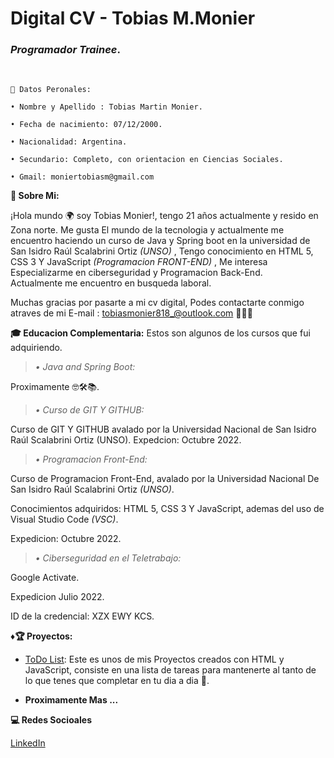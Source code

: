 # Digital CV - Tobias M.Monier
### _Programador Trainee_.

<br>

~~~
🧬 Datos Peronales: 
 
• Nombre y Apellido : Tobias Martin Monier.
    
• Fecha de nacimiento: 07/12/2000.
 
• Nacionalidad: Argentina.
 
• Secundario: Completo, con orientacion en Ciencias Sociales.

• Gmail: moniertobiasm@gmail.com
~~~

__🤠 Sobre Mi:__

 ¡Hola mundo 🌍  soy Tobias  Monier!, tengo 21 años actualmente y resido en Zona norte.
Me gusta El mundo de la tecnologia y actualmente me encuentro haciendo un curso de Java y Spring boot en la universidad de San Isidro Raúl Scalabrini Ortiz _(UNSO)_ , Tengo conocimiento en HTML 5, CSS 3 Y JavaScript _(Programacion FRONT-END)_ , Me interesa Especializarme en ciberseguridad y Programacion Back-End. <br>
Actualmente me encuentro en busqueda laboral.<br>

Muchas gracias por pasarte a mi cv digital, Podes contactarte conmigo atraves de mi E-mail : tobiasmonier818_@outlook.com 
🤖🐱‍👤  

__🎓 Educacion Complementaria:__ Estos son algunos de los cursos que 
fui adquiriendo.

>_• Java and Spring Boot:_

Proximamente 🤓🛠📚.

>_• Curso de GIT Y GITHUB:_

Curso de GIT Y GITHUB avalado por la Universidad Nacional de San Isidro Raúl Scalabrini Ortiz (UNSO).
Expedcion: Octubre 2022.

>_• Programacion Front-End:_

Curso de Programacion Front-End, avalado por la Universidad Nacional De San Isidro Raúl Scalabrini Ortiz _(UNSO)_.

Conocimientos adquiridos: HTML 5, CSS 3 Y JavaScript, ademas del uso de Visual Studio Code _(VSC)_.

Expedicion: Octubre 2022.


>_• Ciberseguridad en el Teletrabajo:_

Google Activate.

Expedicion Julio 2022.

ID de la credencial: XZX EWY KCS.

__♦🏆 Proyectos:__

* [ToDo List](https://lustrous-toffee-0a44eb.netlify.app/): Este es unos de mis Proyectos creados con HTML y JavaScript, consiste en una lista de tareas para mantenerte al tanto de lo que tenes que completar en tu dia a dia 📖. 

* __Proximamente Mas ...__


**💻 Redes Socioales**

[LinkedIn](https://www.linkedin.com/in/tobiasmonier/)   

